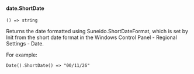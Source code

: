 #### date.ShortDate

``` suneido
() => string
```

Returns the date formatted using Suneido.ShortDateFormat, which is set by Init from the short date format in the Windows Control Panel - Regional Settings - Date.

For example:

``` suneido
Date().ShortDate() => "00/11/26"
```